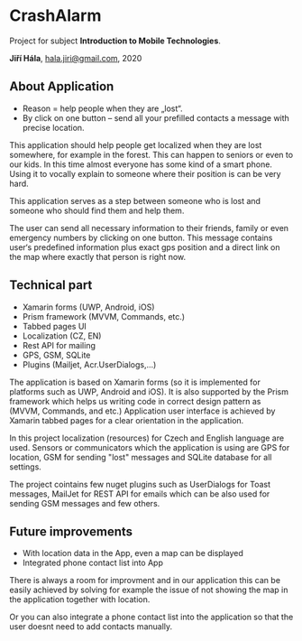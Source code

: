 # CrashAlarm

Project for subject **Introduction to Mobile Technologies**.

**Jiří Hála**, hala.jiri@gmail.com, 2020



## About Application

* Reason = help people when they are „lost“.
* By click on one button – send all your prefilled contacts a message with precise location.

This application should help people get localized when they are lost somewhere, for example in the forest.
This can happen to seniors or even to our kids.
In this time almost everyone has some kind of a smart phone. Using it to vocally explain to someone where their position is can be very hard.

This application serves as a step between someone who is lost and someone who should find them and help them.

The user can send all necessary information to their friends, family or even emergency numbers by clicking on one button.
This message contains user‘s predefined information plus exact gps position and a direct link on the map where exactly that person is right now.



## Technical part

* Xamarin forms (UWP, Android, iOS)
* Prism framework (MVVM, Commands, etc.)
* Tabbed pages UI
* Localization (CZ, EN)
* Rest API for mailing
* GPS, GSM, SQLite
* Plugins (Mailjet, Acr.UserDialogs,...)

The application is based on Xamarin forms (so it is implemented for platforms such as UWP, Android and iOS).
It is also supported by the Prism framework which helps us writing code in correct design pattern as (MVVM, Commands, and etc.)
Application user interface is achieved by Xamarin tabbed pages for a clear orientation in the application.

In this project localization (resources) for Czech and English language are used.
Sensors or communicators which the application is using are GPS for location, GSM for sending "lost" messages and SQLite database for all settings.

The project cointains few nuget plugins such as UserDialogs for Toast messages, MailJet for REST API for emails which can be also used for sending GSM messages and few others.


## Future improvements
* With location data in the App, even a map can be displayed
* Integrated phone contact list into App

There is always a room for improvment and in our application this can be easily achieved by solving for example the issue of not showing the map in the application together with location.

Or you can also integrate a phone contact list into the application so that the user doesnt need to add contacts manually.

